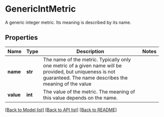 # GenericIntMetric

A generic integer metric. Its meaning is described by its name. 
## Properties
Name | Type | Description | Notes
------------ | ------------- | ------------- | -------------
**name** | **str** | The name of the metric. Typically only one metric of a given name will be provided, but uniqueness is not guaranteed. The name describes the meaning of the value | 
**value** | **int** | The value of the metric. The meaning of this value depends on the name. | 

[[Back to Model list]](../README.md#documentation-for-models) [[Back to API list]](../README.md#documentation-for-api-endpoints) [[Back to README]](../README.md)


